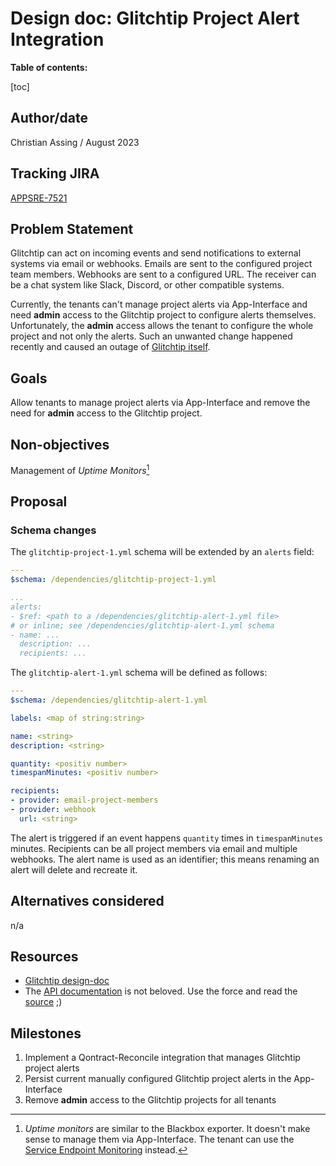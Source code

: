 # Design doc: Glitchtip Project Alert Integration

**Table of contents:**

[toc]

## Author/date

Christian Assing / August 2023

## Tracking JIRA

[APPSRE-7521](https://issues.redhat.com/browse/APPSRE-7521)

## Problem Statement

Glitchtip can act on incoming events and send notifications to external systems via email or webhooks. Emails are sent to the configured project team members. Webhooks are sent to a configured URL. The receiver can be a chat system like Slack, Discord, or other compatible systems.

Currently, the tenants can't manage project alerts via App-Interface and need **admin** access to the Glitchtip project to configure alerts themselves. Unfortunately, the **admin** access allows the tenant to configure the whole project and not only the alerts. Such an unwanted change happened recently and caused an outage of [Glitchtip itself](https://docs.google.com/document/d/1T1mvvuuJQKHAbj1icdqVM9_HnQfxQ9ySvPm9vZid7qM.).

## Goals

Allow tenants to manage project alerts via App-Interface and remove the need for **admin** access to the Glitchtip project.

## Non-objectives

Management of *Uptime Monitors*[^1]


## Proposal

### Schema changes

The `glitchtip-project-1.yml` schema will be extended by an `alerts` field:

```yaml
---
$schema: /dependencies/glitchtip-project-1.yml

...
alerts:
- $ref: <path to a /dependencies/glitchtip-alert-1.yml file>
# or inline; see /dependencies/glitchtip-alert-1.yml schema
- name: ...
  description: ...
  recipients: ...
```

The `glitchtip-alert-1.yml` schema will be defined as follows:

```yaml
---
$schema: /dependencies/glitchtip-alert-1.yml

labels: <map of string:string>

name: <string>
description: <string>

quantity: <positiv number>
timespanMinutes: <positiv number>

recipients:
- provider: email-project-members
- provider: webhook
  url: <string>
```

The alert is triggered if an event happens `quantity` times in `timespanMinutes` minutes.
Recipients can be all project members via email and multiple webhooks. The alert name is used as an identifier; this means renaming an alert will delete and recreate it.

## Alternatives considered

n/a

## Resources

* [Glitchtip design-doc](/docs/app-sre/design-docs/glitchtip.md)
* The [API documentation](https://app.glitchtip.com/docs/) is not beloved. Use the force and read the [source](https://gitlab.com/glitchtip/glitchtip-backend) ;)

## Milestones

1. Implement a Qontract-Reconcile integration that manages Glitchtip project alerts
1. Persist current manually configured Glitchtip project alerts in the App-Interface
1. Remove **admin** access to the Glitchtip projects for all tenants


[^1]: *Uptime monitors* are similar to the Blackbox exporter. It doesn't make sense to manage them via App-Interface. The tenant can use the [Service Endpoint Monitoring](/docs/app-sre/design-docs/service-endpoint-monitoring.md) instead.
